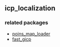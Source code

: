 ## icp_localization

### related packages
- [poins_map_loader](https://github.com/RyuYamamoto/points_map_loader)  
- [fast_gicp](https://github.com/SMRT-AIST/fast_gicp)  
